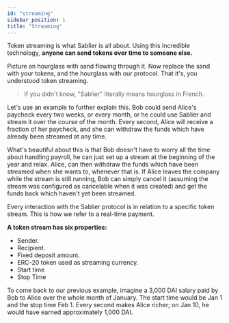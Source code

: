 ```yaml
---
id: "streaming"
sidebar_position: 1
title: "Streaming"
---
```


Token streaming is what Sablier is all about. Using this incredible technology, **anyone can send tokens over time to
someone else.**

Picture an hourglass with sand flowing through it. Now replace the sand with your tokens, and the hourglass with our
protocol. That it's, you understood token streaming.

> If you didn't know, "Sablier" literally means hourglass in French.

Let's use an example to further explain this. Bob could send Alice's paycheck every two weeks, or every month, or he
could use Sablier and stream it over the course of the month. Every second, Alice will receive a fraction of her
paycheck, and she can withdraw the funds which have already been streamed at any time.

What's beautiful about this is that Bob doesn't have to worry all the time about handling payroll, he can just set up a
stream at the beginning of the year and relax. Alice, can then withdraw the funds which have been streamed when she
wants to, whenever that is. If Alice leaves the company while the stream is still running, Bob can simply cancel it
(assuming the stream was configured as cancelable when it was created) and get the funds back which haven't yet been
streamed.

Every interaction with the Sablier protocol is in relation to a specific token stream. This is how we refer to a
real-time payment.

**A token stream has six properties:**

- Sender.
- Recipient.
- Fixed deposit amount.
- ERC-20 token used as streaming currency.
- Start time
- Stop Time

To come back to our previous example, imagine a 3,000 DAI salary paid by Bob to Alice over the whole month of January.
The start time would be Jan 1 and the stop time Feb 1. Every second makes Alice richer; on Jan 10, he would have earned
approximately 1,000 DAI.
